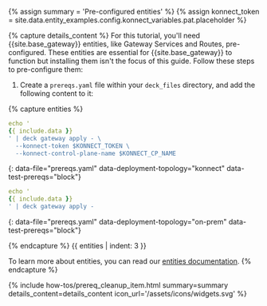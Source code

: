 
{% assign summary = 'Pre-configured entities' %}
{% assign konnect_token = site.data.entity_examples.config.konnect_variables.pat.placeholder %}

{% capture details_content %}
For this tutorial, you'll need {{site.base_gateway}} entities, like Gateway Services and Routes, pre-configured. These entities are essential for {{site.base_gateway}} to function but installing them isn't the focus of this guide. Follow these steps to pre-configure them:

1. Create a `prereqs.yaml` file within your `deck_files` directory, and add the following content to it:

{% capture entities %}
```yaml
echo '
{{ include.data }}
' | deck gateway apply - \
  --konnect-token $KONNECT_TOKEN \
  --konnect-control-plane-name $KONNECT_CP_NAME
```
{: data-file="prereqs.yaml" data-deployment-topology="konnect" data-test-prereqs="block"}

```yaml
echo '
{{ include.data }}
' | deck gateway apply -
```
{: data-file="prereqs.yaml" data-deployment-topology="on-prem" data-test-prereqs="block"}

{% endcapture %}
{{ entities | indent: 3 }}

To learn more about entities, you can read our [entities documentation](/entities/). 
{% endcapture %}

{% include how-tos/prereq_cleanup_item.html summary=summary details_content=details_content icon_url='/assets/icons/widgets.svg' %}
